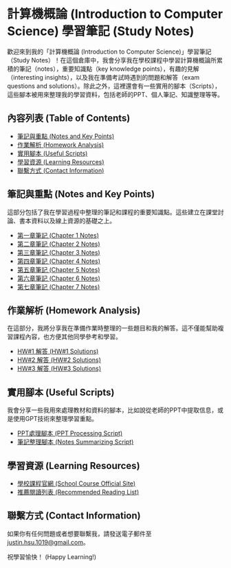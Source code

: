 # 計算機概論 (Introduction to Computer Science) 學習筆記 (Study Notes)

歡迎來到我的「計算機概論 (Introduction to Computer Science)」學習筆記（Study Notes）！在這個倉庫中，我會分享我在學校課程中學習計算機概論所累積的筆記（notes），重要知識點（key knowledge points），有趣的見解（interesting insights），以及我在準備考試時遇到的問題和解答（exam questions and solutions）。除此之外，這裡還會有一些實用的腳本（Scripts），這些腳本被用來整理我的學習資料，包括老師的PPT、個人筆記、知識整理等等。

## 內容列表 (Table of Contents)

- [筆記與重點 (Notes and Key Points)](#筆記與重點-notes-and-key-points)
- [作業解析 (Homework Analysis)](#作業解析-homework-analysis)
- [實用腳本 (Useful Scripts)](#實用腳本-useful-scripts)
- [學習資源 (Learning Resources)](#學習資源-learning-resources)
- [聯繫方式 (Contact Information)](#聯繫方式-contact-information)

## 筆記與重點 (Notes and Key Points)

這部分包括了我在學習過程中整理的筆記和課程的重要知識點。這些建立在課堂討論、書本資料以及線上資源的基礎之上。

- [第一章筆記 (Chapter 1 Notes)](/Notes/chapter-1.md)
- [第二章筆記 (Chapter 2 Notes)](/Notes/chapter-2.md)
- [第三章筆記 (Chapter 3 Notes)](/Notes/chapter-3.md)
- [第四章筆記 (Chapter 4 Notes)](/Notes/chapter-4.md)
- [第五章筆記 (Chapter 5 Notes)](/Notes/chapter-5.md)
- [第六章筆記 (Chapter 6 Notes)](/Notes/chapter-6.md)
- [第七章筆記 (Chapter 7 Notes)](/Notes/chapter-7.md)

## 作業解析 (Homework Analysis)

在這部分，我將分享我在準備作業時整理的一些題目和我的解答。這不僅能幫助複習課程內容，也方便其他同學參考和學習。

- [HW#1 解答 (HW#1 Solutions)](/Homework/hw1.md)
- [HW#2 解答 (HW#2 Solutions)](/Homework/hw2.md)
- [HW#3 解答 (HW#3 Solutions)](/Homework/hw3.md)

## 實用腳本 (Useful Scripts)

我會分享一些我用來處理教材和資料的腳本，比如說從老師的PPT中提取信息，或是使用GPT技術來整理學習重點。

- [PPT處理腳本 (PPT Processing Script)](/Scripts/BackEnd/PPT_2_Text.py)
- [筆記整理腳本 (Notes Summarizing Script)](/Scripts/BackEnd/Notes_Process.py)

## 學習資源 (Learning Resources)

- [學校課程官網 (School Course Official Site)](https://www.cs.nccu.edu.tw/~ttsai/course/ICS2023.htm)
- [推薦閱讀列表 (Recommended Reading List)](/Resources/reading-list.md)

## 聯繫方式 (Contact Information)

如果你有任何問題或者想要聯繫我，請發送電子郵件至 [justin.hsu.1019@gmail.com](mailto:justin.hsu.1019@gmail.com)。

祝學習愉快！ (Happy Learning!)
